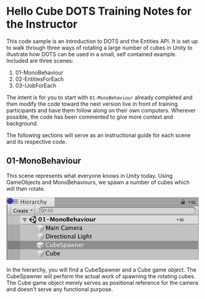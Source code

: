 # Hello Cube DOTS Training Notes for the Instructor

This code sample is an introduction to DOTS and the Entities API.  It is set up to walk through three ways of rotating a large number of cubes in Unity to illustrate how DOTS can be used in a small, self contained example.  Included are three scenes:

1. 01-MonoBehaviour
2. 02-EntitiesForEach
3. 03-IJobForEach

The intent is for you to start with `01-MonoBehaviour` already completed and then modify the code toward the next version live in front of training participants and have them follow along on their own computers.  Wherever possible, the code has been commented to give more context and background.

The following sections will serve as an instructional guide for each scene and its respective code.

## 01-MonoBehaviour
This scene represents what everyone knows in Unity today.  Using GameObjects and MonoBehaviours, we spawn a number of cubes which will then rotate.

![](markdown-resources/01-MonoBehaviour.png)

In the hierarchy, you will find a CubeSpawner and a Cube game object.  The CubeSpawner will perform the actual work of spawning the rotating cubes.  The Cube game object merely serves as positional reference for the camera and doesn't serve any functional purpose.